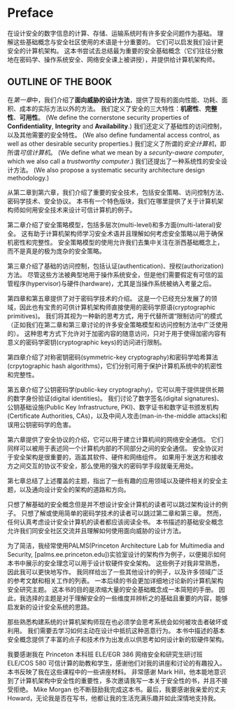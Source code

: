 # Preface

在设计安全的数字信息的计算、存储、运输系统时有许多安全问题作为基础。
理解这些基础概念与安全社区使用的术语是十分重要的。
它们可以启发我们设计更安全的计算机架构。
这本书尝试去总结最为重要的安全基础概念（它们往往分散地在密码学、操作系统安全、网络安全课上被讲授），并提供给计算机架构师。

## OUTLINE OF THE BOOK

在*第一章*中，我们介绍了**面向威胁的设计方法**，提供了现有的面向性能、功耗、面积、成本的实际方法以外的方法。
我们定义了安全的三大特性：**机密性**、**完整性**、**可用性**。
(We define the cornerstone security properties of **Confidentiality**, **Integrity** and **Availability**.)
我们还定义了基础性的访问控制，以及其他需要的安全特性。
(We also define fundamental access control, as well as other desirable security properties.)
我们定义了所谓的*安全计算机*，即所谓*可信计算机*。
(We define what we mean by a *security-aware computer*, which we also call a *trustworthy computer*.)
我们还提出了一种系统性的安全设计方法。
(We also propose a systematic security architecture design methodology.)

从第二章到第六章，我们介绍了重要的安全技术，包括安全策略、访问控制方法、密码学技术、安全协议。
本书有一个特色版块，我们在哪里提供了关于计算机架构师如何用安全技术来设计可信计算机的例子。

第二章介绍了安全策略模型，包括多层次(multi-level)和多方面(multi-lateral)安全。
这有助于计算机架构师学习安全术语并且理解如何考虑安全策略以用于确保机密性和完整性。
安全策略模型的使用允许我们去集中关注在浙西基础概念上，而不是真是的极为庞杂的安全策略。

第三章介绍了基础的访问控制，包括认证(authentication)、授权(authorization)方法。
尽管这些方法被典型地用于操作系统安全，但是他们需要假定有可信的监管程序(hypervisor)与硬件(hardware)，尤其是当操作系统被纳入考量之后。

第四章和第五章提供了对于密码学技术的介绍。
这是一个已经充分发展了的领域，因此也有宝贵的可供计算机架构师直接使用的密码学原语(cryptographic primitives)。
我们将其视为一种新的思考方式，用于代替所谓“限制访问”的模式（正如我们在第二章和第三章讨论的许多安全策略模型和访问控制方法中广泛使用的）。
这种思考方式下允许对于加密内容的随意访问，只对于用于使得加密内容有意义的密码学密钥(cryptographic keys)的访问进行限制。

第四章介绍了对称密钥密码(symmetric-key cryptography)和密码学哈希算法(crpytographic hash algorithms)，它们分别可用于保护计算机系统中的机密性和完整性。

第五章介绍了公钥密码学(public-key cryptography)，它可以用于提供提供长期的数字身份验证(digital identities)。
我们讨论了数字签名(digital signatures)、公钥基础设施(Public Key Infrastructure, PKI)、数字证书和数字证书颁发机构(Certificate Authorities, CAs)，以及中间人攻击(man-in-the-middle attacks)和误用公钥密码学的危害。

第六章提供了安全协议的介绍，它可以用于建立计算机间的网络安全通信。
它们同样可以被用于表述同一个计算机内部的不同部分之间的安全通信。
安全协议对于安全架构是很重要的，涵盖其软件、硬件和网络组件。
如果用于发送方和接收方之间交互的协议不安全，那么使用的强大的密码学手段就毫无用处。

第七章总结了上述覆盖的主题，指出了一些有趣的应用领域以及硬件相关的安全主题，以及通向设计安全的架构的道路和方向。

只想了解基础的安全概念但是并不想设计安全计算机的读者可以跳过架构设计的例子。
只想了解或使用简单的密码学技术的读者可以跳过第二章和第三章。
然而，任何认真考虑设计安全计算机的读者都应该阅读全书。
本书描述的基础安全概念允许我们同安全社区交流并且理解如何使用面向威胁的设计方法。

为了简洁，我经常使用PALMS(Princeton Architecture Lab for Multimedia and Security, [palms.ee.princeton.edu])实验室设计的架构作为例子，以便揭示如何本书中展示的安全理念可以用于设计软硬件安全架构。
这些例子对我非常熟悉，因此我可以更快地写作。
我同样给出了一些其他设计的例子，以及许多领域广泛的参考文献和相关工作的列表。
一本后续的书会更加详细地讨论新的计算机架构安全研究主题。
这本书的目的是浓缩大量的安全基础概念成一本简短的手册。
因此，我选择的主题是对于理解安全的一些维度并辨析之的基础且重要的内容，能够启发新的设计安全系统的思路。

那些熟悉构建系统的计算机架构师现在也必须学会思考系统会如何被攻击者破坏或利用。
我们需要去学习如何主动在设计中抵抗这种恶意行为。
本书中描述的基本安全概念提供了丰富的点子和技术作为出发点以供思考如何设计新的软硬件架构。

我要感谢我在 Princeton 本科班 ELE/EGR 386 网络安全和研究生研讨班 ELE/COS 580 可信计算的助教和学生，感谢他们对我的讲座和讨论的有趣投入。
本书反映了我在这些课程中的一些讲座材料。
非常感谢 Mark Hill，他本能地意识到了计算机架构中安全性的重要性，多次邀请我写一本关于安全性的书，并且不接受拒绝。
Mike Morgan 也不断鼓励我完成这本书。最后，我要感谢我亲爱的丈夫 Howard，无论我是否在写书，他都让我的生活充满乐趣并如此深情地支持我。